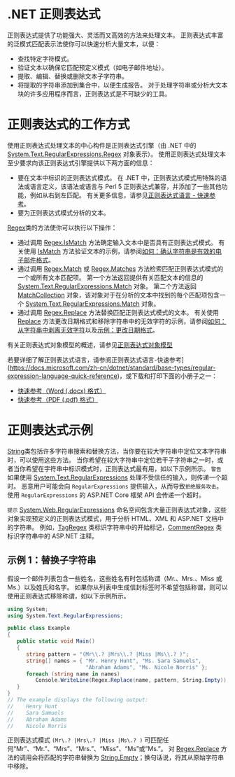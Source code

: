 # .NET 正则表达式
正则表达式提供了功能强大、灵活而又高效的方法来处理文本。 正则表达式丰富的泛模式匹配表示法使你可以快速分析大量文本，以便：
  * 查找特定字符模式。
  * 验证文本以确保它匹配预定义模式（如电子邮件地址）。
  * 提取、编辑、替换或删除文本子字符串。
  * 将提取的字符串添加到集合中，以便生成报告。
对于处理字符串或分析大文本块的许多应用程序而言，正则表达式是不可缺少的工具。

# 正则表达式的工作方式
使用正则表达式处理文本的中心构件是正则表达式引擎（由 .NET 中的 [System.Text.RegularExpressions.Regex](https://docs.microsoft.com/zh-cn/dotnet/api/system.text.regularexpressions.regex) 对象表示）。 使用正则表达式处理文本至少要求向该正则表达式引擎提供以下两方面的信息：
  * 要在文本中标识的正则表达式模式。
在 .NET 中，正则表达式模式用特殊的语法或语言定义，该语法或语言与 Perl 5 正则表达式兼容，并添加了一些其他功能，例如从右到左匹配。 有关更多信息，请参见[正则表达式语言 - 快速参考](https://docs.microsoft.com/zh-cn/dotnet/standard/base-types/regular-expression-language-quick-reference)。
  * 要为正则表达式模式分析的文本。
  
[Regex](https://docs.microsoft.com/zh-cn/dotnet/api/system.text.regularexpressions.regex)类的方法使你可以执行以下操作：
  * 通过调用 [Regex.IsMatch](https://docs.microsoft.com/zh-cn/dotnet/api/system.text.regularexpressions.regex.ismatch) 方法确定输入文本中是否具有正则表达式模式。 有关使用 [IsMatch](https://docs.microsoft.com/zh-cn/dotnet/api/system.text.regularexpressions.regex.ismatch) 方法验证文本的示例，请参阅[如何：确认字符串是有效的电子邮件格式](https://docs.microsoft.com/zh-cn/dotnet/standard/base-types/how-to-verify-that-strings-are-in-valid-email-format)。
  * 通过调用 [Regex.Match](https://docs.microsoft.com/zh-cn/dotnet/api/system.text.regularexpressions.regex.match) 或 [Regex.Matches](https://docs.microsoft.com/zh-cn/dotnet/api/system.text.regularexpressions.regex.matches) 方法检索匹配正则表达式模式的一个或所有文本匹配项。 第一个方法返回提供有关匹配文本的信息的 [System.Text.RegularExpressions.Match](https://docs.microsoft.com/zh-cn/dotnet/api/system.text.regularexpressions.match) 对象。 第二个方法返回 [MatchCollection](https://docs.microsoft.com/zh-cn/dotnet/api/system.text.regularexpressions.matchcollection) 对象，该对象对于在分析的文本中找到的每个匹配项包含一个 [System.Text.RegularExpressions.Match](https://docs.microsoft.com/zh-cn/dotnet/api/system.text.regularexpressions.match) 对象。
  * 通过调用 [Regex.Replace](https://docs.microsoft.com/zh-cn/dotnet/api/system.text.regularexpressions.regex.replace) 方法替换匹配正则表达式模式的文本。 有关使用 [Replace](https://docs.microsoft.com/zh-cn/dotnet/api/system.text.regularexpressions.regex.replace) 方法更改日期格式和移除字符串中的无效字符的示例，请参阅[如何：从字符串中剥离无效字符](https://docs.microsoft.com/zh-cn/dotnet/standard/base-types/how-to-strip-invalid-characters-from-a-string)以及[示例：更改日期格式](https://docs.microsoft.com/zh-cn/dotnet/standard/base-types/regular-expression-example-changing-date-formats)。
  
有关正则表达式对象模型的概述，请参见[正则表达式对象模型](https://docs.microsoft.com/zh-cn/dotnet/standard/base-types/the-regular-expression-object-model)

若要详细了解正则表达式语言，请参阅正则表达式语言-快速参考](https://docs.microsoft.com/zh-cn/dotnet/standard/base-types/regular-expression-language-quick-reference)，或下载和打印下面的小册子之一：
  * [快速参考（Word (.docx) 格式）](https://download.microsoft.com/download/D/2/4/D240EBF6-A9BA-4E4F-A63F-AEB6DA0B921C/Regular%20expressions%20quick%20reference.docx)
  * [快速参考（PDF (.pdf) 格式）](https://download.microsoft.com/download/D/2/4/D240EBF6-A9BA-4E4F-A63F-AEB6DA0B921C/Regular%20expressions%20quick%20reference.pdf)
  
# 正则表达式示例
[String](https://docs.microsoft.com/zh-cn/dotnet/api/system.string)类包括许多字符串搜索和替换方法，当你要在较大字符串中定位文本字符串时，可以使用这些方法。 当你希望在较大字符串中定位若干子字符串之一时，或者当你希望在字符串中标识模式时，正则表达式最有用，如以下示例所示。
`警告`
如果使用 [System.Text.RegularExpressions](https://docs.microsoft.com/zh-cn/dotnet/api/system.text.regularexpressions) 处理不受信任的输入，则传递一个超时。 恶意用户可能会向 `RegularExpressions` 提供输入，从而导致`拒绝服务攻击`。 使用 `RegularExpressions` 的 ASP.NET Core 框架 API 会传递一个超时。

`提示`
[System.Web.RegularExpressions](https://docs.microsoft.com/zh-cn/dotnet/api/system.web.regularexpressions) 命名空间包含大量正则表达式对象，这些对象实现预定义的正则表达式模式，用于分析 HTML、XML 和 ASP.NET 文档中的字符串。 例如，[TagRegex](https://docs.microsoft.com/zh-cn/dotnet/api/system.web.regularexpressions.tagregex) 类标识字符串中的开始标记，[CommentRegex](https://docs.microsoft.com/zh-cn/dotnet/api/system.web.regularexpressions.commentregex) 类标识字符串中的 ASP.NET 注释。

## 示例 1：替换子字符串
假设一个邮件列表包含一些姓名，这些姓名有时包括称谓（Mr.、Mrs.、Miss 或 Ms.）以及姓氏和名字。 如果你从列表中生成信封标签时不希望包括称谓，则可以使用正则表达式移除称谓，如以下示例所示。
```C#
using System;
using System.Text.RegularExpressions;

public class Example
{
   public static void Main()
   {
      string pattern = "(Mr\\.? |Mrs\\.? |Miss |Ms\\.? )";
      string[] names = { "Mr. Henry Hunt", "Ms. Sara Samuels",
                         "Abraham Adams", "Ms. Nicole Norris" };
      foreach (string name in names)
         Console.WriteLine(Regex.Replace(name, pattern, String.Empty));
   }
}
// The example displays the following output:
//    Henry Hunt
//    Sara Samuels
//    Abraham Adams
//    Nicole Norris
```
正则表达式模式 `(Mr\.? |Mrs\.? |Miss |Ms\.? )` 可匹配任何“Mr”、“Mr.”、“Mrs”、“Mrs.”、“Miss”、“Ms”或“Ms.”。 对 [Regex.Replace](https://docs.microsoft.com/zh-cn/dotnet/api/system.text.regularexpressions.regex.replace) 方法的调用会将匹配的字符串替换为 [String.Empty](https://docs.microsoft.com/zh-cn/dotnet/api/system.string.empty)；换句话说，将其从原始字符串中移除。


